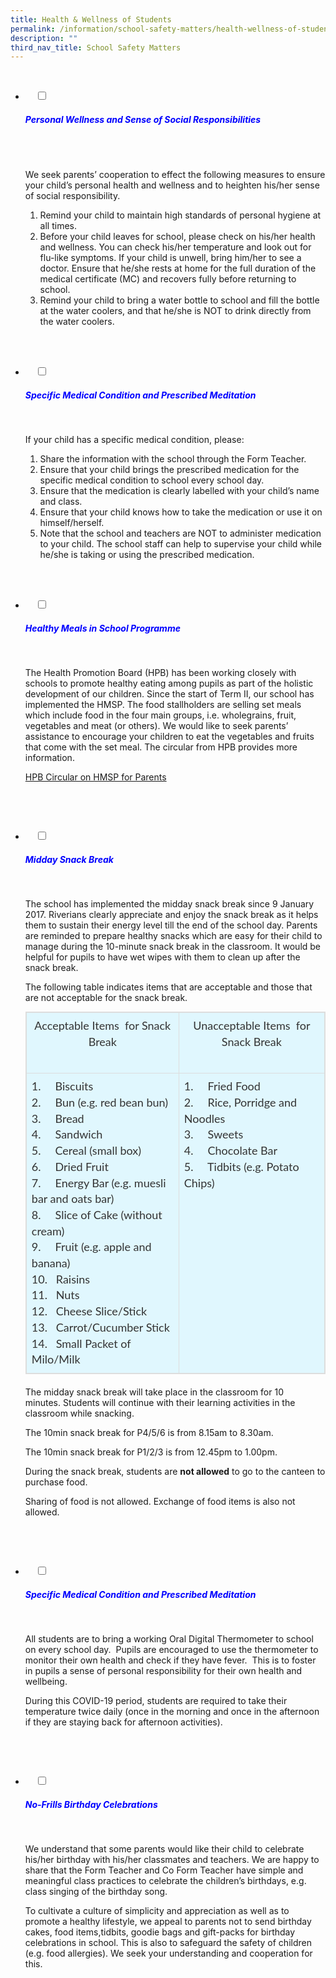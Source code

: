 ```yaml
---
title: Health & Wellness of Students
permalink: /information/school-safety-matters/health-wellness-of-students/
description: ""
third_nav_title: School Safety Matters
---
```

<ul class="jekyllcodex_accordion">

  <li>
    <input type="checkbox" id="accordion1">
		<label for="accordion1"><h5 style="color:blue">Personal Wellness and Sense of Social Responsibilities</h5></label>
    <div>
   <p>We seek parents’ cooperation to effect the following measures to ensure your child’s personal health and wellness and to heighten his/her sense of social responsibility.</p>
<ol>
<li>Remind your child to maintain high standards of personal hygiene at all times.</li>
<li>Before your child leaves for school, please check on his/her health and wellness. You can check his/her temperature and look out for flu-like symptoms. If your child is unwell, bring him/her to see a doctor. Ensure that he/she rests at home for the full duration of the medical certificate (MC) and recovers fully before returning to school.</li>
<li>Remind your child to bring a water bottle to school and fill the bottle at the water coolers, and that he/she is NOT to drink directly from the water coolers.</li>
</ol></div>
</li>  
	
  <li>
    <input type="checkbox" id="accordion2">
<label for="accordion2"><h5 style="color:blue">Specific Medical Condition and Prescribed Meditation</h5></label>
    <div>
			<p>If your child has a specific medical condition, please:</p>
	<ol>
<li>Share the information with the school through the Form Teacher.</li>
<li>Ensure that your child brings the prescribed medication for the specific medical condition to school every school day.</li>
<li>Ensure that the medication is clearly labelled with your child’s name and class.</li>
<li>Ensure that your child knows how to take the medication or use it on himself/herself.</li>
<li>Note that the school and teachers are NOT to administer medication to your child. The school staff can help to supervise your child while he/she is taking or using the prescribed medication.</li>
</ol></div>
</li>  
	
  <li>
    <input type="checkbox" id="accordion3">
<label for="accordion3"><h5 style="color:blue">Healthy Meals in School Programme</h5></label>
    <div>
<p>The Health Promotion Board (HPB) has been working closely with schools to promote healthy eating among pupils as part of the holistic development of our children. Since the start of Term II, our school has implemented the HMSP. The food stallholders are selling set meals which include food in the four main groups, i.e. wholegrains, fruit, vegetables and meat (or others). We would like to seek parents’ assistance to encourage your children to eat the vegetables and fruits that come with the set meal. The circular from HPB provides more information.</p>
			
<p><a href="https://riversidepri.moe.edu.sg/wp-content/uploads/2019/09/HPB-Circular-on-HMSP-for-Parents.pdf">HPB Circular on HMSP for Parents</a></p>
		</div>
</li>  
	
  <li>
    <input type="checkbox" id="accordion4">
<label for="accordion4"><h5 style="color:blue">Midday Snack Break</h5></label>
    <div>
<p>The school has implemented the midday snack break since 9 January 2017. Riverians clearly appreciate and enjoy the snack break as it helps them to sustain their energy level till the end of the school day. Parents are reminded to prepare healthy snacks which are easy for their child to manage during the 10-minute snack break in the classroom. It would be helpful for pupils to have wet wipes with them to clean up after the snack break.

The following table indicates items that are acceptable and those that are not acceptable for the snack break.</p>
		
<table class="table table-bordered" style="box-sizing: border-box; border: 1px solid rgb(221, 221, 221); font-size: 18px; font-style: normal; font-weight: 400; margin: 0px 0px 20px; outline: 0px; padding: 0px; vertical-align: baseline; border-collapse: collapse; border-spacing: 0px; width: 988.021px; background-color: rgb(224, 247, 254); max-width: 100%; color: rgb(51, 51, 51); font-family: Lato; font-variant-ligatures: normal; font-variant-caps: normal; letter-spacing: normal; orphans: 2; text-align: justify; text-transform: none; white-space: normal; widows: 2; word-spacing: 0px; -webkit-text-stroke-width: 0px; text-decoration-thickness: initial; text-decoration-style: initial; text-decoration-color: initial;"><tbody style="box-sizing: border-box; border: 0px; font-size: 18px; font-style: inherit; font-weight: inherit; margin: 0px; outline: 0px; padding: 0px; vertical-align: baseline;"><tr style="box-sizing: border-box; border: 0px; font-size: 18px; font-style: inherit; font-weight: inherit; margin: 0px; outline: 0px; padding: 0px; vertical-align: baseline;"><td width="283" style="box-sizing: border-box; border: 1px solid rgb(221, 221, 221); font-size: 18px; font-style: inherit; font-weight: inherit; margin: 0px; outline: 0px; padding: 8px; vertical-align: top; text-align: left; line-height: 1.42857;"><p style="box-sizing: border-box; border: 0px; font-size: 18px; font-style: inherit; font-weight: inherit; margin: 0px 0px 1.6em; outline: 0px; padding: 0px; vertical-align: baseline; text-align: center;">Acceptable Items&nbsp; for Snack Break</p></td><td width="312" style="box-sizing: border-box; border: 1px solid rgb(221, 221, 221); font-size: 18px; font-style: inherit; font-weight: inherit; margin: 0px; outline: 0px; padding: 8px; vertical-align: top; text-align: left; line-height: 1.42857;"><p style="box-sizing: border-box; border: 0px; font-size: 18px; font-style: inherit; font-weight: inherit; margin: 0px 0px 1.6em; outline: 0px; padding: 0px; vertical-align: baseline; text-align: center;">Unacceptable Items&nbsp; for Snack Break</p></td></tr><tr style="box-sizing: border-box; border: 0px; font-size: 18px; font-style: inherit; font-weight: inherit; margin: 0px; outline: 0px; padding: 0px; vertical-align: baseline;"><td width="283" style="box-sizing: border-box; border: 1px solid rgb(221, 221, 221); font-size: 18px; font-style: inherit; font-weight: inherit; margin: 0px; outline: 0px; padding: 8px; vertical-align: top; text-align: left; line-height: 1.42857;">1.&nbsp;&nbsp;&nbsp;&nbsp;&nbsp;Biscuits<br style="box-sizing: border-box;">2.&nbsp;&nbsp;&nbsp;&nbsp;&nbsp;Bun (e.g. red bean bun)<br style="box-sizing: border-box;">3.&nbsp;&nbsp;&nbsp;&nbsp;&nbsp;Bread<br style="box-sizing: border-box;">4.&nbsp;&nbsp;&nbsp;&nbsp;&nbsp;Sandwich<br style="box-sizing: border-box;">5.&nbsp;&nbsp;&nbsp;&nbsp;&nbsp;Cereal (small box)<br style="box-sizing: border-box;">6.&nbsp;&nbsp;&nbsp;&nbsp;&nbsp;Dried Fruit<br style="box-sizing: border-box;">7.&nbsp;&nbsp;&nbsp;&nbsp;&nbsp;Energy Bar (e.g. muesli bar and oats bar)<br style="box-sizing: border-box;">8.&nbsp;&nbsp;&nbsp;&nbsp;&nbsp;Slice of Cake (without cream)<br style="box-sizing: border-box;">9.&nbsp;&nbsp;&nbsp;&nbsp;&nbsp;Fruit (e.g. apple and banana)<br style="box-sizing: border-box;">10.&nbsp;&nbsp;&nbsp;Raisins<br style="box-sizing: border-box;">11.&nbsp;&nbsp;&nbsp;Nuts<br style="box-sizing: border-box;">12.&nbsp;&nbsp;&nbsp;Cheese Slice/Stick<br style="box-sizing: border-box;">13.&nbsp;&nbsp;&nbsp;Carrot/Cucumber Stick<br style="box-sizing: border-box;">14.&nbsp;&nbsp;&nbsp;Small Packet of Milo/Milk</td><td width="312" style="box-sizing: border-box; border: 1px solid rgb(221, 221, 221); font-size: 18px; font-style: inherit; font-weight: inherit; margin: 0px; outline: 0px; padding: 8px; vertical-align: top; text-align: left; line-height: 1.42857;">1.&nbsp;&nbsp;&nbsp;&nbsp;&nbsp;Fried Food<br style="box-sizing: border-box;">2.&nbsp;&nbsp;&nbsp;&nbsp;&nbsp;Rice, Porridge and Noodles<br style="box-sizing: border-box;">3.&nbsp;&nbsp;&nbsp;&nbsp;&nbsp;Sweets<br style="box-sizing: border-box;">4.&nbsp;&nbsp;&nbsp;&nbsp;&nbsp;Chocolate Bar<br style="box-sizing: border-box;">5.&nbsp;&nbsp;&nbsp;&nbsp;&nbsp;Tidbits (e.g. Potato Chips)</td></tr></tbody></table>
<p>
The midday snack break will take place in the classroom for 10 minutes. Students will continue with their learning activities in the classroom while snacking.<br>
	
The 10min snack break for P4/5/6 is from 8.15am to 8.30am.<br>
	
The 10min snack break for P1/2/3 is from 12.45pm to 1.00pm.<br>

During the snack break, students are **not allowed** to go to the canteen to purchase food.<br>

Sharing of food is not allowed. Exchange of food items is also not allowed.</p>
</div>
</li>  
	
 <li>
    <input type="checkbox" id="accordion5">
<label for="accordion5"><h5 style="color:blue">Specific Medical Condition and Prescribed Meditation</h5></label>
    <div>
<p>All students are to bring a working Oral Digital Thermometer to school on every school day.  Pupils are encouraged to use the thermometer to monitor their own health and check if they have fever.  This is to foster in pupils a sense of personal responsibility for their own health and wellbeing.<br>

During this COVID-19 period, students are required to take their temperature twice daily (once in the morning and once in the afternoon if they are staying back for afternoon activities).</p>
	 </div>
</li>  
	
  <li>
    <input type="checkbox" id="accordion6">
<label for="accordion6"><h5 style="color:blue">No-Frills Birthday Celebrations</h5></label>
    <div>
		
<p>We understand that some parents would like their child to celebrate his/her birthday with his/her classmates and teachers. We are happy to share that the Form Teacher and Co Form Teacher have simple and meaningful class practices to celebrate the children’s birthdays, e.g. class singing of the birthday song.<br>

To cultivate a culture of simplicity and appreciation as well as to promote a healthy lifestyle, we appeal to parents not to send birthday cakes, food items,tidbits, goodie bags and gift-packs for birthday celebrations in school. This is also to safeguard the safety of children (e.g. food allergies). We seek your understanding and cooperation for this.</p></div>
</li>  
</ul>